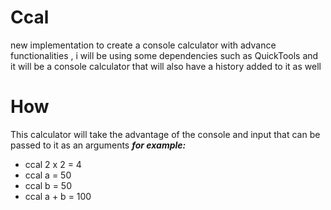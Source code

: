 # Ccal
new implementation to create a console calculator with advance functionalities , i will be using some dependencies such as QuickTools and it will be a console calculator that will also  have a history added to it as well 

# How
This calculator will take the advantage of the console
and input that can be passed to it as an arguments 
***for example:***
- ccal 2 x 2  = 4 
- ccal a = 50 
- ccal b = 50 
- ccal a + b = 100  
